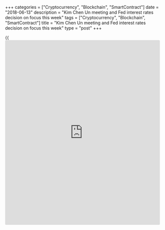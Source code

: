 +++
categories = ["Cryptocurrency", "Blockchain", "SmartContract"]
date = "2018-06-13"
description = "Kim Chen Un meeting and Fed interest rates decision on focus this week"
tags = ["Cryptocurrency", "Blockchain", "SmartContract"]
title = "Kim Chen Un meeting and Fed interest rates decision on focus this week"
type = "post"
+++

{{<iframe id="large-banner" src="https://www.bounty.group/#slide=25.0" width="100%" height="600" scrolling="no" style="border: 0px solid rgb(216, 221, 230); border-radius: 3px;">}}

| **Weekly Strategy - Trump - Kim Chen Un meeting and Fed interest rates
decision on focus this week**  
---  
**News:**  
|  EURUSD (1.1796)  
Trend: Neutral/Downward  
Support/Resistance: 1.1510 - 1.1890  
The politic is more important this week than the fundamental events.
Probably the event for the year is the expecting meeting on Tuesday in
Singapore between Trump and Kim Chen Un. The results by the Singapore
meeting are important for the forex market and the Dollar.  
The other key event is from the last week in Canada. The faction in the
Group of G7 will cause influence over the financial markets and mainly
in Euro - Dollar.  
The major fundamental event is schedule for Wednesday FOMC Interest
rates decision. It is widely expecting Fed to hike the interest rates
with 25bps to 2.00%. ECB interest rates decision is schedule for
Thursday but is not expecting changes.  
As overall the events may support the Dollar as we can see levels again
back down to the key support at 1.1510. [World-Signals.com][1] trading
strategy this week as overall is to trade into neutral direction and
after the mid of the week into downward direction.  
---  
  
* * *

**Comments:**  
  
None  
  
  

   1. www.world-signals.com (www.world-signals.com)